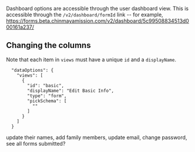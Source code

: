 Dashboard options are accessible through the user dashboard view. This is accessible through the `/v2/dashboard/formId` link -- for example, https://forms.beta.chinmayamission.com/v2/dashboard/5c99508834513d000161a237/

## Changing the columns

Note that each item in `views` must have a unique `id` and a `displayName`.

```
  "dataOptions": {
    "views": [
      {
        "id": "basic",
        "displayName": "Edit Basic Info",
        "type": "form",
        "pickSchema": [
          ""
        ]
      }
    ]
  }
```

update their names, add family members, update email, change password, see all forms submitted?